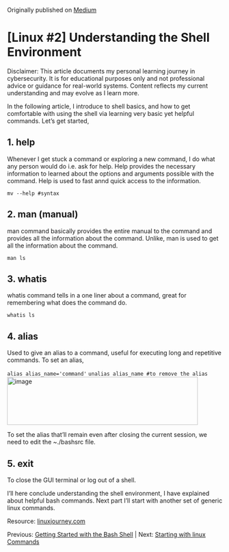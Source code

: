 Originally published on [Medium](https://medium.com/@aarya-sarfare/linux-2-understanding-the-shell-environment-8366cc22703d)

<h1>[Linux #2] Understanding the Shell Environment</h1>

Disclaimer: This article documents my personal learning journey in cybersecurity. It is for educational purposes only and not professional advice or guidance for real-world systems. Content reflects my current understanding and may evolve as I learn more.

In the following article, I introduce to shell basics, and how to get comfortable with using the shell via learning very basic yet helpful commands. Let’s get started,

<h2>1. help</h2>
Whenever I get stuck a command or exploring a new command, I do what any person would do i.e. ask for help. Help provides the necessary information to learned about the options and arguments possible with the command. Help is used to fast annd quick access to the information.

`mv --help #syntax`

<h2>2. man (manual)</h2>

man command basically provides the entire manual to the command and provides all the information about the command. Unlike, man is used to get all the information about the command.

`man ls`

<h2>3. whatis</h2>

whatis command tells in a one liner about a command, great for remembering what does the command do.

`whatis ls`

<h2>4. alias</h2>

Used to give an alias to a command, useful for executing long and repetitive commands. To set an alias,

`alias alias_name='command'`
`unalias alias_name #to remove the alias`
<br>
<img width="446" height="112" alt="image" src="https://github.com/user-attachments/assets/bb185877-9a8b-4c04-aebd-f3ebdaa117ac" />

To set the alias that’ll remain even after closing the current session, we need to edit the ~./bashsrc file.

<h2>5. exit</h2>

To close the GUI terminal or log out of a shell.

I’ll here conclude understanding the shell environment, I have explained about helpful bash commands. Next part I’ll start with another set of generic linux commands.

Resource: [linuxjourney.com](https://linuxjourney.com/)

Previous: [Getting Started with the Bash Shell](https://github.com/aarya095/cyber-blog/blob/main/linux_series/%5BLinux%20%231%5D%20Getting%20Started%20with%20the%20Bash%20Shell.md) | Next: [Starting with linux Commands](https://github.com/aarya095/cyber-blog/blob/main/linux_series/%5BLinux%20%233%5D%20Starting%20with%20linux%20Commands.md)
